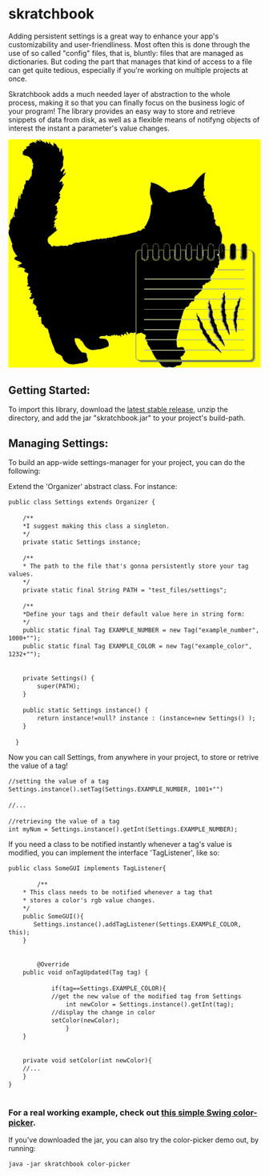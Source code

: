 # skratchbook

Adding persistent settings is a great way to enhance your app's customizability and user-friendliness. Most often this is done through the use of so called "config" files, that is, bluntly: files that are managed as dictionaries. But coding the part that manages that kind of access to a file can get quite tedious, especially if you're working on multiple projects at once. 

Skratchbook adds a much needed layer of abstraction to the whole process, making it so that you can finally focus on the business logic of your program! The library provides an easy way to store and retrieve snippets of data from disk, as well as a flexible means of notifyng objects of interest the instant a parameter's value changes.


<img src="https://github.com/aiman-al-masoud/skratchbook/blob/main/res/skratchbook.png"></img>

## Getting Started:

To import this library, download the <a href="https://github.com/aiman-al-masoud/skratchbook/releases">latest stable release</a>, unzip the directory, and add the jar "skratchbook.jar" to your project's build-path.

## Managing Settings:

To build an app-wide settings-manager for your project, you can do the following:

Extend the 'Organizer' abstract class. For instance: 

```
public class Settings extends Organizer {

	/**
	*I suggest making this class a singleton. 
	*/
	private static Settings instance;
	
	/**
	* The path to the file that's gonna persistently store your tag values.
	*/
	private static final String PATH = "test_files/settings";

	/**
	*Define your tags and their default value here in string form:
	*/
	public static final Tag EXAMPLE_NUMBER = new Tag("example_number", 1000+"");
	public static final Tag EXAMPLE_COLOR = new Tag("example_color", 1232+"");

	
	private Settings() {
		super(PATH);
	}
	
	public static Settings instance() {
		return instance!=null? instance : (instance=new Settings() );
	}
  
  }
```

Now you can call Settings, from anywhere in your project, to store or retrive the value of a tag!


```
//setting the value of a tag
Settings.instance().setTag(Settings.EXAMPLE_NUMBER, 1001+"")

//...

//retrieving the value of a tag
int myNum = Settings.instance().getInt(Settings.EXAMPLE_NUMBER);
```

If you need a class to be notified instantly whenever a tag's value is modified, you can implement the interface 'TagListener', like so:


```
public class SomeGUI implements TagListener{

        /**
	* This class needs to be notified whenever a tag that
	* stores a color's rgb value changes. 
	*/
	public SomeGUI(){
	   Settings.instance().addTagListener(Settings.EXAMPLE_COLOR, this);
	}
	
	
        @Override
	public void onTagUpdated(Tag tag) {
	
	        if(tag==Settings.EXAMPLE_COLOR){
		    //get the new value of the modified tag from Settings
	            int newColor = Settings.instance().getInt(tag);
		    //display the change in color
		    setColor(newColor);
                }	        
	}
	
	
	private void setColor(int newColor){
	//...
	}
}


```

### For a real working example, check out <a href="https://github.com/aiman-al-masoud/skratchbook/tree/main/src/com/luxlunaris/skratchbook/tests/color_picker">this simple Swing color-picker</a>.


If you've downloaded the jar, you can also try the color-picker demo out, by running:

```
java -jar skratchbook color-picker
```


